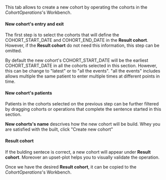 
This tab allows to create a new cohort by operating the cohorts in the *CohortOperations*'s Workbench. 


#### New cohort's entry and exit

The first step is to select the cohorts that will define the COHORT_START_DATE and COHORT_END_DATE in the **Result cohort**.
However, if the **Result cohort** do not need this information, this step can be omitted.

By default the new cohort's COHORT_START_DATE will be the earliest COHORT_START_DATE in all the cohorts selected in this section. 
However, this can be change to "latest" or to "all the events".  "all the events" includes allows multiple the same patient to enter multiple times at different points in time.  


####  New cohort's patients 
Patients in the cohorts selected on the previous step can be further filtered by 
dragging cohorts or operations that complete the sentence started in this section. 

**New cohorts's name** descrives how the new cohort will be build. 
Whey you are satisfied with the built, click "Create new cohort"

#### Result cohort
If the bulding sentece is correct, a new cohort will appear under **Result cohort**. 
Moreover an upset-plot helps you to visually validate the operation. 

Once we have the desired **Result cohort**, it can be copied to the *CohortOperations*'s Workbench. 
